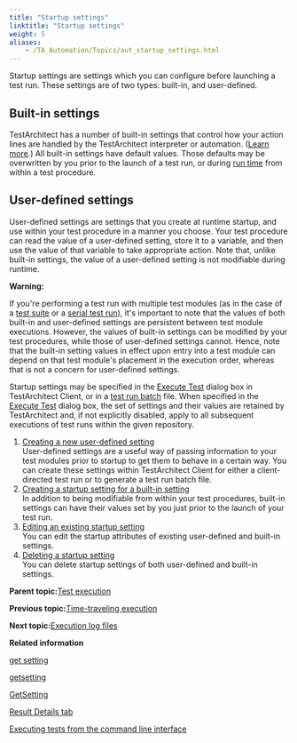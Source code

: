 ```yaml
--- 
title: "Startup settings"
linktitle: "Startup settings"
weight: 5
aliases: 
    - /TA_Automation/Topics/aut_startup_settings.html
---
```


Startup settings are settings which you can configure before launching a test run. These settings are of two types: built-in, and user-defined.

## Built-in settings

TestArchitect has a number of built-in settings that control how your action lines are handled by the TestArchitect interpreter or automation. \([Learn more](Built_in_settings.html).\) All built-in settings have default values. Those defaults may be overwritten by you prior to the launch of a test run, or during [run time](/TA_Glossary/Topics/glossaryRunTime.html) from within a test procedure.

## User-defined settings

User-defined settings are settings that you create at runtime startup, and use within your test procedure in a manner you choose. Your test procedure can read the value of a user-defined setting, store it to a variable, and then use the value of that variable to take appropriate action. Note that, unlike built-in settings, the value of a user-defined setting is not modifiable during runtime.

**Warning:**

If you're performing a test run with multiple test modules \(as in the case of a [test suite](/TA_Help/Topics/Test_suite.html) or a [serial test run](/TA_Glossary/Topics/glossarySerialTestRun.html)\), it's important to note that the values of both built-in and user-defined settings are persistent between test module executions. However, the values of built-in settings can be modified by your test procedures, while those of user-defined settings cannot. Hence, note that the built-in setting values in effect upon entry into a test module can depend on that test module's placement in the execution order, whereas that is not a concern for user-defined settings.

Startup settings may be specified in the [Execute Test](/TA_Help/Topics/Test_exec_test_execution.html) dialog box in TestArchitect Client, or in a [test run batch](/TA_Help/Topics/Test_exec_cmd_creating_batch_file.html) file. When specified in the [Execute Test](/TA_Help/Topics/Test_exec_test_execution.html) dialog box, the set of settings and their values are retained by TestArchitect and, if not explicitly disabled, apply to all subsequent executions of test runs within the given repository.

1.  [Creating a new user-defined setting](/TA_Automation/Topics/aut_defining_user_defined_settings.html)  
User-defined settings are a useful way of passing information to your test modules prior to startup to get them to behave in a certain way. You can create these settings within TestArchitect Client for either a client-directed test run or to generate a test run batch file.
2.  [Creating a startup setting for a built-in setting](/TA_Automation/Topics/aut_configuring_built_in_settings.html)  
In addition to being modifiable from within your test procedures, built-in settings can have their values set by you just prior to the launch of your test run.
3.  [Editing an existing startup setting](/TA_Automation/Topics/aut_editing_user_defined_settings.html)  
You can edit the startup attributes of existing user-defined and built-in settings.
4.  [Deleting a startup setting](/TA_Automation/Topics/aut_removing_user_defined_settings.html)  
You can delete startup settings of both user-defined and built-in settings.

**Parent topic:**[Test execution](/TA_Help/Topics/Test_exec.html)

**Previous topic:**[Time-traveling execution](/TA_Help/Topics/ug_time_traveling.html)

**Next topic:**[Execution log files](/TA_Help/Topics/Execution_log_files.html)

**Related information**  


[get setting](/TA_Automation/Topics/bia_get_setting.html)

[getsetting](/TA_Automation/Topics/Expressions_functions_getsetting.html)

[GetSetting](/TA_Automation/Topics/abtf_GetSetting.html)

[Result Details tab](/TA_Help/Topics/Test_result_details.html)

[Executing tests from the command line interface](/TA_Help/Topics/Test_exec_cmd.html)

